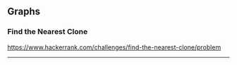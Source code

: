 ## Graphs

### Find the Nearest Clone
https://www.hackerrank.com/challenges/find-the-nearest-clone/problem

---
